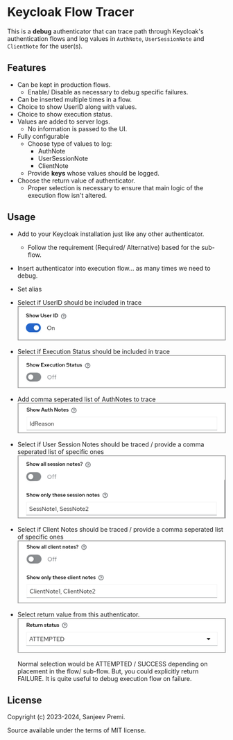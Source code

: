 # Keycloak Flow Tracer

This is a **debug** authenticator that can trace path through Keycloak's
authentication flows and log values in `AuthNote`, `UserSessionNote` and
`ClientNote` for the user(s).

## Features

* Can be kept in production flows.
  - Enable/ Disable as necessary to debug specific failures.
* Can be inserted multiple times in a flow.
* Choice to show UserID along with values.
* Choice to show execution status.
* Values are added to server logs.
  - No information is passed to the UI.
* Fully configurable
  - Choose type of values to log:
    - AuthNote
    - UserSessionNote
    - ClientNote
  - Provide **keys** whose values should be logged.
* Choose the return value of authenticator.
  - Proper selection is necessary to ensure that main logic of
    the execution flow isn't altered.

## Usage

* Add to your Keycloak installation just like any other authenticator.
  - Follow the requirement (Required/ Alternative) based for the sub-flow.
* Insert authenticator into execution flow... as many times we need to debug.
* Set alias
* Select if UserID should be included in trace
  ![Show User ID](https://github.com/spremi/keycloak-flow-trace/blob/dev.01/docs/kc-trace-00.png?raw=true)
* Select if Execution Status should be included in trace
  ![Show Execution Status](https://github.com/spremi/keycloak-flow-trace/blob/dev.01/docs/kc-trace-01.png?raw=true)
* Add comma seperated list of AuthNotes to trace
  ![Show Auth Notes](https://github.com/spremi/keycloak-flow-trace/blob/dev.01/docs/kc-trace-02.png?raw=true)
* Select if User Session Notes should be traced /
  provide a comma seperated list of specific ones
  ![Show Session Notes](https://github.com/spremi/keycloak-flow-trace/blob/dev.01/docs/kc-trace-03.png?raw=true)
* Select if Client Notes should be traced /
  provide a comma seperated list of specific ones
  ![Show Client Notes](https://github.com/spremi/keycloak-flow-trace/blob/dev.01/docs/kc-trace-04.png?raw=true)
* Select return value from this authenticator.
  ![Show Client Notes](https://github.com/spremi/keycloak-flow-trace/blob/dev.01/docs/kc-trace-05.png?raw=true)

  Normal selection would be ATTEMPTED / SUCCESS depending on placement in
  the flow/ sub-flow. But, you could explicitly return FAILURE. It is quite
  useful to debug execution flow on failure.

## License
Copyright (c) 2023-2024, Sanjeev Premi.

Source available under the terms of MIT license.
